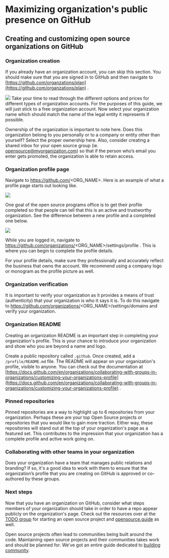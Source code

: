 # Maximizing organization's public presence on GitHub

## Creating and customizing open source organizations on GitHub
### Organization creation
If you already have an organization account, you can skip this section. You should make sure that you are signed in to GitHub and then navigate to [https://github.com/organzations/plan](https://github.com/organzations/plan) . 

<img src="https://github.com/github/github-ospo/blob/main/images/org-setup.png"/>
Take your time to read through the different options and prices for different types of organization accounts. For the purposes of this guide, we will just stick to a free organization account. Now select your organization name which should match the name of the legal entity it represents if possible. 

Ownership of the organization is important to note here. Does this organization belong to you personally or to a company or entity other than yourself? Select the proper ownership here. Also, consider creating a shared inbox for your open source group (ie. opensource@myorganization.com) so that if the person who’s email you enter gets promoted, the organization is able to retain access.

### Organization profile page
Navigate to https://github.com/<ORG_NAME>. Here is an example of what a profile page starts out looking like.

<img src="https://github.com/github/github-ospo/blob/main/images/chewco-example.png"/>

One goal of the open source programs office is to get their profile completed so that people can tell that this is an active and trustworthy organization. See the difference between a new profile and a completed one below.

<img src="https://github.com/github/github-ospo/blob/main/images/github-example.png"/>

While you are logged in, navigate to https://github.com/organizations/<ORG_NAME>/settings/profile . This is where you can begin to complete the profile details.

For your profile details, make sure they professionally and accurately reflect the business that owns the account. We recommend using a company logo or monogram as the profile picture as well. 

### Organization verification
It is important to verify your organization as it provides a means of trust (authenticity) that your organization is who it says it is. To do this navigate to https://github.com/organizations/<ORG_NAME>/settings/domains and verify your organization.

### Organization README
Creating an organization README is an important step in completing your organization's profile. This is your chance to introduce your organization and show who you are beyond a name and logo.

Create a public repository called `.github`. Once created, add a `/profile/README.md` file. The README will appear on your organization's profile, visible to anyone. You can check out the documentation at [https://docs.github.com/en/organizations/collaborating-with-groups-in-organizations/customizing-your-organizations-profile](https://docs.github.com/en/organizations/collaborating-with-groups-in-organizations/customizing-your-organizations-profile) .

### Pinned repositories
Pinned repositories are a way to highlight up to 6 repositories from your organization. Perhaps these are your top Open Source projects or repositories that you would like to gain more traction. Either way, these repositories will stand out at the top of your organization's page as a featured set. This contributes to the impression that your organization has a complete profile and active work going on.

### Collaborating with other teams in your organization
Does your organization have a team that manages public relations and branding? If so, it's a good idea to work with them to ensure that the organization’s profile that you are creating on GitHub is approved or co-authored by these groups. 

### Next steps
Now that you have an organization on GitHub, consider what steps members of your organization should take in order to have a repo appear publicly on the organization's page. Check out the resources over at the [TODO group]([https://todogroup.org/](https://todogroup.org/guides/outbound-oss/#starting-open-source-projects)) for starting an open source project and [opensource.guide](https://opensource.guide/starting-a-project/) as well.

Open source projects often lead to communities being built around the code. Maintaining open source projects and their communities takes work and should be planned for. We’ve got an entire guide dedicated to [building community](https://opensource.guide/building-community/).
